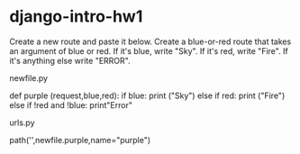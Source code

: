 # django-intro-hw1





Create a new route and paste it below. Create a blue-or-red route that takes an argument of blue or red. If it's blue, write "Sky". If it's red, write "Fire". If it's anything else write "ERROR".



newfile.py


def purple (request,blue,red):
  if blue:
    print ("Sky")
  else if red:
    print ("Fire")
  else if !red and !blue:
  print"Error"
  
  
  
  
  
  
  urls.py
  
  
  
  path('',newfile.purple,name="purple")
